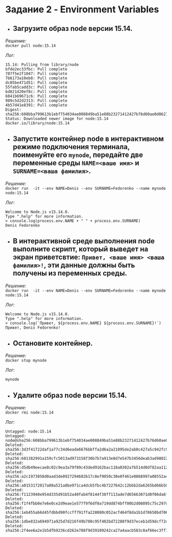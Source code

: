 # Задание 2 - Environment Variables

- ## Загрузите образ node версии 15.14.

_Решение:_ <br>
`docker pull node:15.14`

_Лог:_ <br>
```
15.14: Pulling from library/node
bfde2ec33fbc: Pull complete
787f5e2f1047: Pull complete
7b6173a10eb8: Pull complete
dc05be471d51: Pull complete
55fab5cadd3c: Pull complete
bd821d20ef8c: Pull complete
6041b69671c6: Pull complete
989c5d2d2313: Pull complete
4b57d41e8391: Pull complete
Digest: sha256:608bba799613b1ebf754034ae008849ba51e88b23271412427b76d60ae0d0627
Status: Downloaded newer image for node:15.14
docker.io/library/node:15.14
```

- ## Запустите контейнер node в интерактивном режиме подключения терминала, поименуйте его `mynode`, передайте две переменные среды `NAME=<ваше имя>` и `SURNAME=<ваша фамилия>`.

_Решение:_ <br>
`docker run  -it --env NAME=Denis --env SURNAME=Fedorenko --name mynode node:15.14`

_Лог:_ <br>
```
Welcome to Node.js v15.14.0.
Type ".help" for more information.
> console.log(process.env.NAME + " " + process.env.SURNAME)
Denis Fedorenko
```

- ## В интерактивной среде выполнения node выполните скрипт, который выведет на экран приветсвтие: `Привет, <ваше имя> <ваша фамилия>!`, эти данные должны быть получены из переменных среды.

_Решение:_ <br>
`docker run  -it --env NAME=Denis --env SURNAME=Fedorenko --name mynode node:15.14`

_Лог:_ <br>
```
Welcome to Node.js v15.14.0.
Type ".help" for more information.
> console.log(`Привет, ${process.env.NAME} ${process.env.SURNAME}!`)
Привет, Denis Fedorenko!
```

- ## Остановите контейнер.

_Решение:_ <br>
`docker stop mynode`

_Лог:_ <br>
```
mynode
```

- ## Удалите образ node версии 15.14.

_Решение:_ <br>
`docker rmi node:15.14`

_Лог:_ <br>
```
Untagged: node:15.14
Untagged: node@sha256:608bba799613b1ebf754034ae008849ba51e88b23271412427b76d60ae0d0627
Deleted: sha256:3d3f41722daf1a77c34d6eade6676bbffa2d6a2a21095de2ab0c427a5c942fc9
Deleted: sha256:601382991a159cfc5013ad973158f30b7b7a913e8d7e547b3456deab3ad98022
Deleted: sha256:d5db49eecae8c02c9ea3a79f89c43ded9162bac118a0302a7b514d0df82aa112
Deleted: sha256:a2c1973858d0aad3de0927294602b17c8ef9050c30e0f461e0868997a08552a4
Deleted: sha256:a0153172017a08a521a8be971ca4dcb5fbc4b7227642c12bbb2da6265bd66b50
Deleted: sha256:f1123940e954d335d91b52a40fab4f8144f38ff113ade7d65663071d0f06da6f
Deleted: sha256:f1f4fbb0e7e6e0ce2d9eae1e577f9f6df0a719dd874bff00b2d08895c75c297d
Deleted: sha256:1eb455ab6d45fdbbd90fccff791ffa228080c052acf464f8da1b1d78650bd706
Deleted: sha256:1dbe832a694971a925d7d216f49b700c95f402bd72288f9d37eceb1d59dcf72d
Deleted: sha256:2f4ee6a2e1b5dfb9236cd262e788f9d39109242ca27a4aacb583c8af66ec3ff7
```
